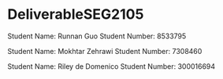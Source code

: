 # DeliverableSEG2105
Student Name: Runnan Guo
Student Number: 8533795

Student Name: Mokhtar Zehrawi
Student Number: 7308460

Student Name: Riley de Domenico
Student Number: 300016694